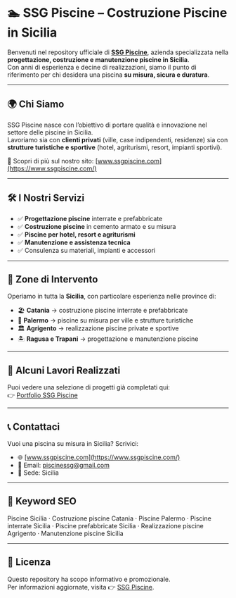 # 🏊 SSG Piscine – Costruzione Piscine in Sicilia

Benvenuti nel repository ufficiale di **[SSG Piscine](https://www.ssgpiscine.com/)**, azienda specializzata nella **progettazione, costruzione e manutenzione piscine in Sicilia**.  
Con anni di esperienza e decine di realizzazioni, siamo il punto di riferimento per chi desidera una piscina **su misura, sicura e duratura**.

---

## 🌍 Chi Siamo
SSG Piscine nasce con l’obiettivo di portare qualità e innovazione nel settore delle piscine in Sicilia.  
Lavoriamo sia con **clienti privati** (ville, case indipendenti, residenze) sia con **strutture turistiche e sportive** (hotel, agriturismi, resort, impianti sportivi).

🔗 Scopri di più sul nostro sito: [www.ssgpiscine.com](https://www.ssgpiscine.com/)

---

## 🛠️ I Nostri Servizi
- ✅ **Progettazione piscine** interrate e prefabbricate  
- ✅ **Costruzione piscine** in cemento armato e su misura  
- ✅ **Piscine per hotel, resort e agriturismi**  
- ✅ **Manutenzione e assistenza tecnica**  
- ✅ Consulenza su materiali, impianti e accessori  

---

## 📍 Zone di Intervento
Operiamo in tutta la **Sicilia**, con particolare esperienza nelle province di:
- 🏖️ **Catania** → costruzione piscine interrate e prefabbricate  
- 🌴 **Palermo** → piscine su misura per ville e strutture turistiche  
- 🏛️ **Agrigento** → realizzazione piscine private e sportive  
- 🏝️ **Ragusa e Trapani** → progettazione e manutenzione piscine  

---

## 📸 Alcuni Lavori Realizzati
Puoi vedere una selezione di progetti già completati qui:  
👉 [Portfolio SSG Piscine](https://www.ssgpiscine.com/)

---

## 📞 Contattaci
Vuoi una piscina su misura in Sicilia? Scrivici:  

- 🌐 [www.ssgpiscine.com](https://www.ssgpiscine.com/)  
- 📧 Email: piscinessg@gmail.com
- 📍 Sede: Sicilia  

---

## 🔑 Keyword SEO
Piscine Sicilia · Costruzione piscine Catania · Piscine Palermo · Piscine interrate Sicilia · Piscine prefabbricate Sicilia · Realizzazione piscine Agrigento · Manutenzione piscine Sicilia  

---

## 📌 Licenza
Questo repository ha scopo informativo e promozionale.  
Per informazioni aggiornate, visita 👉 [SSG Piscine](https://www.ssgpiscine.com/).
